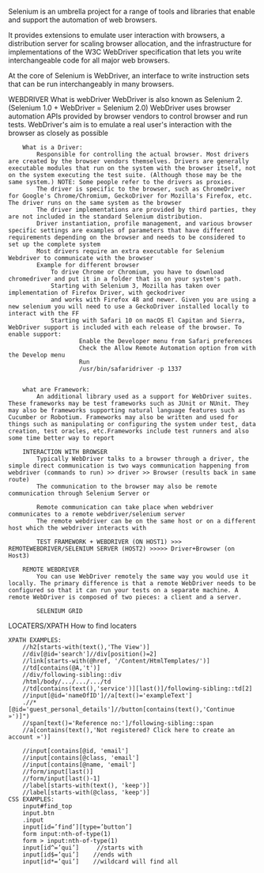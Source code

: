 Selenium is an umbrella project for a range of tools and libraries that enable and support the automation of web browsers.

It provides extensions to emulate user interaction with browsers, 
a distribution server for scaling browser allocation, 
and the infrastructure for implementations of the W3C WebDriver specification that lets you write interchangeable code for all major web browsers.

At the core of Selenium is WebDriver, an interface to write instruction sets that can be run interchangeably in many browsers.

WEBDRIVER
        What is webDriver
            WebDriver is also known as Selenium 2. (Selenium 1.0 + WebDriver = Selenium 2.0)
            WebDriver uses browser automation APIs provided by browser vendors to control browser and run tests.
            WebDriver's aim is to emulate a real user's interaction with the browser as closely as possible 

        What is a Driver: 
            Responsible for controlling the actual browser. Most drivers are created by the browser vendors themselves. Drivers are generally executable modules that run on the system with the browser itself, not on the system executing the test suite. (Although those may be the same system.) NOTE: Some people refer to the drivers as proxies.
            The driver is specific to the browser, such as ChromeDriver for Google's Chrome/Chromium, GeckoDriver for Mozilla's Firefox, etc. The driver runs on the same system as the browser
            The driver implementations are provided by third parties, they are not included in the standard Selenium distribution.
            Driver instantiation, profile management, and various browser specific settings are examples of parameters that have different requirements depending on the browser and needs to be considered to set up the complete system
            Most drivers require an extra executable for Selenium Webdriver to communicate with the browser
            Example for different browser
                To drive Chrome or Chromium, you have to download chromedriver and put it in a folder that is on your system's path.
                Starting with Selenium 3, Mozilla has taken over implementation of Firefox Driver, with geckodriver
                and works with Firefox 48 and newer. Given you are using a new selenium you will need to use a GeckoDriver installed locally to interact with the FF
                Starting with Safari 10 on macOS El Capitan and Sierra, WebDriver support is included with each release of the browser. To enable support:
                        Enable the Developer menu from Safari preferences
                        Check the Allow Remote Automation option from with the Develop menu
                        Run
                        /usr/bin/safaridriver -p 1337


        what are Framework:
            An additional library used as a support for WebDriver suites. These frameworks may be test frameworks such as JUnit or NUnit. They may also be frameworks supporting natural language features such as Cucumber or Robotium. Frameworks may also be written and used for things such as manipulating or configuring the system under test, data creation, test oracles, etc.Frameworks include test runners and also some time better way to report 
        
        INTERACTION WITH BROWSER
            Typically WebDriver talks to a browser through a driver, the simple direct communication is two ways communication happening from webdriver (commands to run) >> driver >> Browser (results back in same route)
            The communication to the browser may also be remote communication through Selenium Server or  
            
            Remote communication can take place when webdriver communicates to a remote webdriver/selenium server
            The remote webdriver can be on the same host or on a different host which the webdriver interacts with
            
            TEST FRAMEWORK + WEBDRIVER (ON HOST1) >>> REMOTEWEBDRIVER/SELENIUM SERVER (HOST2) >>>>> Driver+Browser (on Host3)
        
        REMOTE WEBDRIVER
            You can use WebDriver remotely the same way you would use it locally. The primary difference is that a remote WebDriver needs to be configured so that it can run your tests on a separate machine. A remote WebDriver is composed of two pieces: a client and a server. 
            
            SELENIUM GRID


LOCATERS/XPATH
    How to find locaters
    
    XPATH EXAMPLES:
        //h2[starts-with(text(),'The View')]
        //div[@id='search']//div[position()=2]
        //link[starts-with(@href, '/Content/HtmlTemplates/')]
        //td[contains(@A,'t')]
        //div/following-sibling::div
        /html/body/.../.../.../td
        //td[contains(text(),'service')][last()]/following-sibling::td[2]
        //input[@id='nameOfID']//a[text()='exampleText']
        .//*[@id='guest_personal_details']//button[contains(text(),'Continue »')]")
        //span[text()='Reference no:']/following-sibling::span
        //a[contains(text(),'Not registered? Click here to create an account »')]

        //input[contains[@id, 'email']
        //input[contains[@class, 'email']
        //input[contains[@name, 'email']
        //form/input[last()]
        //form/input[last()-1]
        //label[starts-with(text(), 'keep')]
        //label[starts-with(@class, 'keep')]
    CSS EXAMPLES:
        input#find_top
        input.btn
        .input
        input[id=’find’][type=’button’]
        form input:nth-of-type(1)
        form > input:nth-of-type(1)
        input[id^=’qui’]     //starts with
        input[id$=’qui’]    //ends with
        input[id*=’qui’]    //wildcard will find all 










